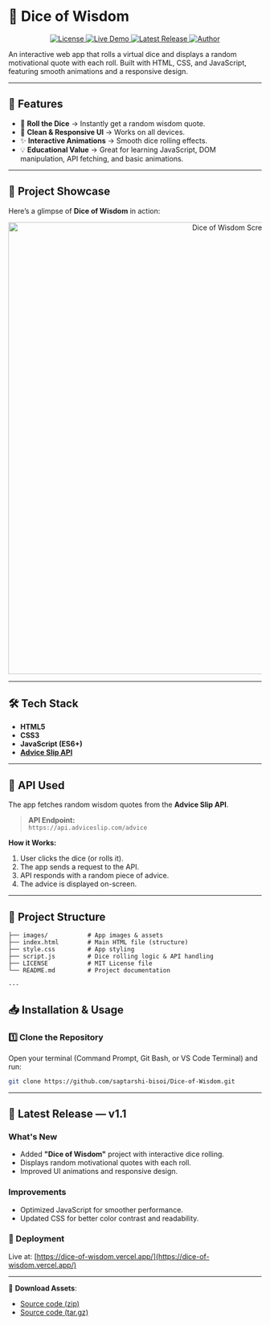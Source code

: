 # 🎲 Dice of Wisdom

<p align="center">
  <a href="LICENSE">
    <img src="https://img.shields.io/badge/license-MIT-blue.svg" alt="License">
  </a>
  <a href="https://dice-of-wisdom.vercel.app/">
    <img src="https://img.shields.io/badge/demo-online-brightgreen" alt="Live Demo">
  </a>
  <a href="https://github.com/saptarshi-bisoi/Dice-of-Wisdom/releases/tag/v1.1">
    <img src="https://img.shields.io/badge/release-v1.1-orange" alt="Latest Release">
  </a>
  <a href="https://github.com/saptarshi-bisoi">
    <img src="https://img.shields.io/badge/author-saptarshi--bisoi-purple" alt="Author">
  </a>
</p>

An interactive web app that rolls a virtual dice and displays a random motivational quote with each roll. Built with HTML, CSS, and JavaScript, featuring smooth animations and a responsive design.


---

## 🚀 Features

- 🎲 **Roll the Dice** → Instantly get a random wisdom quote.
- 📜 **Clean & Responsive UI** → Works on all devices.
- ✨ **Interactive Animations** → Smooth dice rolling effects.
- 💡 **Educational Value** → Great for learning JavaScript, DOM manipulation, API fetching, and basic animations.

---

## 📸 Project Showcase

Here’s a glimpse of **Dice of Wisdom** in action:

<p align="center">
  <img width="900" alt="Dice of Wisdom Screenshot" src="https://github.com/user-attachments/assets/c9769625-8300-40a6-bbb3-974dd83a3c11" />
</p>

---

## 🛠️ Tech Stack

- **HTML5**
- **CSS3**
- **JavaScript (ES6+)**
- **[Advice Slip API](https://api.adviceslip.com/)**

---

## 🔗 API Used

The app fetches random wisdom quotes from the **Advice Slip API**.

> **API Endpoint:**  
> `https://api.adviceslip.com/advice`

**How it Works:**
1. User clicks the dice (or rolls it).
2. The app sends a request to the API.
3. API responds with a random piece of advice.
4. The advice is displayed on-screen.

---

## 📂 Project Structure

```plaintext
├── images/           # App images & assets
├── index.html        # Main HTML file (structure)
├── style.css         # App styling
├── script.js         # Dice rolling logic & API handling
├── LICENSE           # MIT License file
└── README.md         # Project documentation

---
```
## 📥 Installation & Usage

### 1️⃣ Clone the Repository
Open your terminal (Command Prompt, Git Bash, or VS Code Terminal) and run:
```bash
git clone https://github.com/saptarshi-bisoi/Dice-of-Wisdom.git
```
---
## 📢 Latest Release — v1.1

### What's New
- Added **"Dice of Wisdom"** project with interactive dice rolling.
- Displays random motivational quotes with each roll.
- Improved UI animations and responsive design.

### Improvements
- Optimized JavaScript for smoother performance.
- Updated CSS for better color contrast and readability.

### 🚀 Deployment
Live at: [https://dice-of-wisdom.vercel.app/](https://dice-of-wisdom.vercel.app/)

---
💾 **Download Assets**:  
- [Source code (zip)](https://github.com/saptarshi-bisoi/Dice-of-Wisdom/archive/refs/tags/v1.1.zip)  
- [Source code (tar.gz)](https://github.com/saptarshi-bisoi/Dice-of-Wisdom/archive/refs/tags/v1.1.tar.gz)
